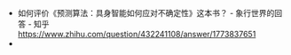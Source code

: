 - 如何评价《预测算法：具身智能如何应对不确定性》这本书？ - 象行世界的回答 - 知乎
  https://www.zhihu.com/question/432241108/answer/1773837651
-
